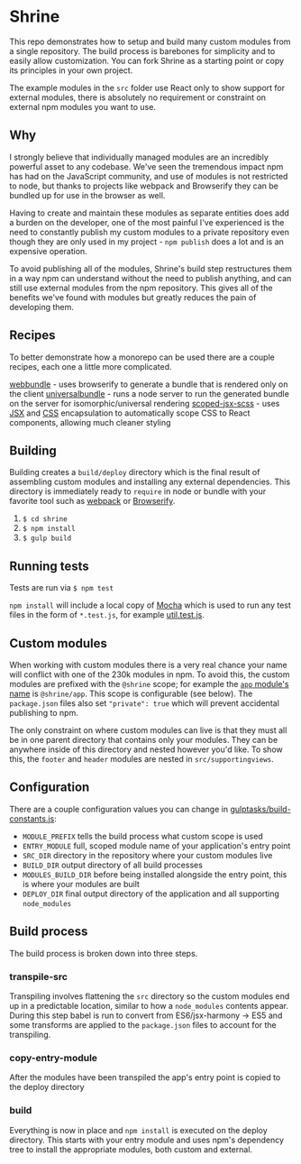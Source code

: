 # Shrine

This repo demonstrates how to setup and build many custom modules from a single repository. The build process is barebones for simplicity and to easily allow customization. You can fork Shrine as a starting point or copy its principles in your own project.

The example modules in the `src` folder use React only to show support for external modules, there is absolutely no requirement or constraint on external npm modules you want to use.

## Why
I strongly believe that individually managed modules are an incredibly powerful asset to any codebase. We've seen the tremendous impact npm has had on the JavaScript community, and use of modules is not restricted to node, but thanks to projects like webpack and Browserify they can be bundled up for use in the browser as well.

Having to create and maintain these modules as separate entities does add a burden on the developer, one of the most painful I've experienced is the need to constantly publish my custom modules to a private repository even though they are only used in my project - `npm publish` does a lot and is an expensive operation.

To avoid publishing all of the modules, Shrine's build step restructures them in a way npm can understand without the need to publish anything, and can still use external modules from the npm repository. This gives all of the benefits we've found with modules but greatly reduces the pain of developing them.

## Recipes

To better demonstrate how a monorepo can be used there are a couple recipes, each one a little more complicated.

[webbundle](https://github.com/chandlerprall/shrine/tree/recipe/webbundle) - uses browserify to generate a bundle that is rendered only on the client
[universalbundle](https://github.com/chandlerprall/shrine/tree/recipe/universalbundle) - runs a node server to run the generated bundle on the server for isomorphic/universal rendering
[scoped-jsx-scss](https://github.com/chandlerprall/shrine/tree/recipe/scoped-jsx-scss) - uses [JSX](https://github.com/Craftsy/babel-plugin-encapsulate-jsx) and [CSS](https://github.com/Craftsy/encapsulate-css) encapsulation to automatically scope CSS to React components, allowing much cleaner styling

## Building
Building creates a `build/deploy` directory which is the final result of assembling custom modules and installing any external dependencies. This directory is immediately ready to `require` in node or bundle with your favorite tool such as [webpack](https://webpack.github.io/) or [Browserify](http://browserify.org/). 

1. `$ cd shrine`
2. `$ npm install`
3. `$ gulp build`

## Running tests
Tests are run via `$ npm test`

`npm install` will include a local copy of [Mocha](https://mochajs.org/) which is used to run any test files in the form of `*.test.js`, for example [util.test.js](https://github.com/chandlerprall/shrine/tree/master/src/util/tests/util.test.js).

## Custom modules
When working with custom modules there is a very real chance your name will conflict with one of the 230k modules in npm. To avoid this, the custom modules are prefixed with the `@shrine` scope; for example the [`app` module's name](https://github.com/chandlerprall/shrine/blob/master/src/app/package.json) is `@shrine/app`. This scope is configurable (see below). The `package.json` files also set `"private": true` which will prevent accidental publishing to npm.

The only constraint on where custom modules can live is that they must all be in one parent directory that contains only your modules. They can be anywhere inside of this directory and nested however you'd like. To show this, the `footer` and `header` modules are nested in `src/supportingviews`.

## Configuration
There are a couple configuration values you can change in [gulptasks/build-constants.js](https://github.com/chandlerprall/shrine/blob/master/gulptasks/build-constants.js):

* `MODULE_PREFIX` tells the build process what custom scope is used
* `ENTRY_MODULE` full, scoped module name of your application's entry point
* `SRC_DIR` directory in the repository where your custom modules live
* `BUILD_DIR` output directory of all build processes
* `MODULES_BUILD_DIR` before being installed alongside the entry point, this is where your modules are built
* `DEPLOY_DIR` final output directory of the application and all supporting `node_modules`

## Build process
The build process is broken down into three steps.

### transpile-src
Transpiling involves flattening the `src` directory so the custom modules end up in a predictable location, similar to how a `node_modules` contents appear. During this step babel is run to convert from ES6/jsx-harmony -> ES5 and some transforms are applied to the `package.json` files to account for the transpiling.

### copy-entry-module
After the modules have been transpiled the app's entry point is copied to the deploy directory

### build
Everything is now in place and `npm install` is executed on the deploy directory. This starts with your entry module and uses npm's dependency tree to install the appropriate modules, both custom and external.
